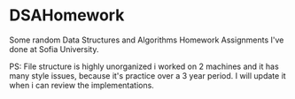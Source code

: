 # DSAHomework
Some random Data Structures and Algorithms Homework Assignments I've done at Sofia University.

PS: File structure is highly unorganized i worked on 2 machines and it has many style issues, because it's practice over a 3 year period.
I will update it when i can review the implementations.
